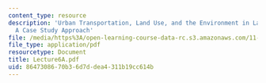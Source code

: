 ```yaml
---
content_type: resource
description: 'Urban Transportation, Land Use, and the Environment in Latin America:
  A Case Study Approach'
file: /media/https%3A/open-learning-course-data-rc.s3.amazonaws.com/11-943j-urban-transportation-land-use-and-the-environment-spring-2002/8647308670b36d7ddea4311b19cc614b_Lecture6A.pdf
file_type: application/pdf
resourcetype: Document
title: Lecture6A.pdf
uid: 86473086-70b3-6d7d-dea4-311b19cc614b
---
```

